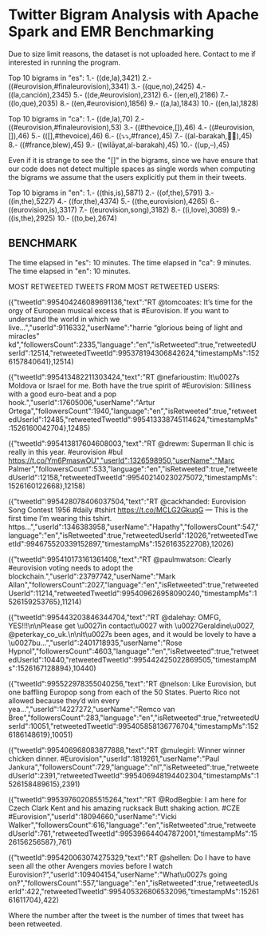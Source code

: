 # Twitter Bigram Analysis with Apache Spark and EMR Benchmarking
Due to size limit reasons, the dataset is not uploaded here. Contact to me if interested in running the program.

Top 10 bigrams in "es":
1.- ((de,la),3421)
2.- ((#eurovision,#finaleurovision),3341)
3.- ((que,no),2425)
4.- ((la,canción),2345)
5.- ((de,#eurovision),2312)
6.- ((en,el),2186)
7.- ((lo,que),2035)
8.- ((en,#eurovision),1856)
9.- ((a,la),1843)
10.- ((en,la),1828)

Top 10 bigrams in "ca":
1.- ((de,la),70)
2.- ((#eurovision,#finaleurovision),53)
3.- ((#thevoice,[]),46)
4.- ((#eurovision,[]),46)
5.- (([],#thevoice),46)
6.- ((⤵️⤵️,#france),45)
7.- ((al-barakah,🎥🎥),45)
8.- ((#france,blew),45)
9.- ((wilāyat,al-barakah),45)
10.- ((up,–),45)

Even if it is strange to see the "[]" in the bigrams, since we have 
ensure that our code does not detect multiple spaces as single words when 
computing the bigrams we assume that the users explicitly put them in 
their tweets.

Top 10 bigrams in "en":
1.- ((this,is),5871)
2.- ((of,the),5791)
3.- ((in,the),5227)
4.- ((for,the),4374)
5.- ((the,eurovision),4265)
6.- ((eurovision,is),3317)
7.- ((eurovision,song),3182)
8.- ((i,love),3089)
9.- ((is,the),2925)
10.- ((to,be),2674)

## BENCHMARK
The time elapsed in "es": 10 minutes.
The time elapsed in "ca": 9 minutes.
The time elapsed in "en": 10 minutes.

MOST RETWEETED TWEETS FROM MOST RETWEETED USERS:

({"tweetId":995404246089691136,"text":"RT @tomcoates: It’s time for the orgy of European musical excess that is #Eurovision. If you want to understand the world in which we live…","userId":9116332,"userName":"harrie “glorious being of light and miracles” kd","followersCount":2335,"language":"en","isRetweeted":true,"retweetedUserId":12514,"retweetedTweetId":995378194306842624,"timestampMs":1526157840641},12514)

({"tweetId":995413482211303424,"text":"RT @nefarioustim: It\u0027s Moldova or Israel for me. Both have the true spirit of #Eurovision: Silliness with a good euro-beat and a pop hook.","userId":17605006,"userName":"Artur Ortega","followersCount":1940,"language":"en","isRetweeted":true,"retweetedUserId":12485,"retweetedTweetId":995413338745114624,"timestampMs":1526160042704},12485)

({"tweetId":995413817604608003,"text":"RT @drewm: Superman II chic is really in this year. #eurovision #bul https://t.co/Ym6PmaswOU","userId":1326598950,"userName":"Marc Palmer","followersCount":533,"language":"en","isRetweeted":true,"retweetedUserId":12158,"retweetedTweetId":995402140230275072,"timestampMs":1526160122668},12158)

({"tweetId":995428078406037504,"text":"RT @cackhanded: Eurovision Song Contest 1956 #daily #tshirt https://t.co/MCLG2GkuqG — This is the first time I’m wearing this tshirt. https…","userId":1346383958,"userName":"Hapathy","followersCount":547,"language":"en","isRetweeted":true,"retweetedUserId":12026,"retweetedTweetId":994675520339152897,"timestampMs":1526163522708},12026)

({"tweetId":995410173161361408,"text":"RT @paulmwatson: Clearly #eurovision voting needs to adopt the blockchain.","userId":23797742,"userName":"Mark Allan","followersCount":2027,"language":"en","isRetweeted":true,"retweetedUserId":11214,"retweetedTweetId":995409626958090240,"timestampMs":1526159253765},11214)

({"tweetId":995443203846344704,"text":"RT @dalehay: OMFG, YES!!!\n\nPlease get \u0027in contact\u0027 with \u0027Geraldine\u0027, @peterkay_co_uk.\n\nIt\u0027s been ages, and it would be lovely to have a \u0027bu…","userId":2401718935,"userName":"Rose Hypnol","followersCount":4603,"language":"en","isRetweeted":true,"retweetedUserId":10440,"retweetedTweetId":995442425022869505,"timestampMs":1526167128894},10440)

({"tweetId":995522978355040256,"text":"RT @nelson: Like Eurovision, but one baffling Europop song from each of the 50 States. Puerto Rico not allowed because they’d win every yea…","userId":14227272,"userName":"Remco van Bree","followersCount":283,"language":"en","isRetweeted":true,"retweetedUserId":10051,"retweetedTweetId":995405858136776704,"timestampMs":1526186148619},10051)

({"tweetId":995406968083877888,"text":"RT @mulegirl: Winner winner chicken dinner. #Eurovision","userId":1819261,"userName":"Paul Jankura","followersCount":729,"language":"nl","isRetweeted":true,"retweetedUserId":2391,"retweetedTweetId":995406948194402304,"timestampMs":1526158489615},2391)

({"tweetId":995397602085515264,"text":"RT @RodBegbie: I am here for Czech Clark Kent and his amazing rucksack Butt shaking action. #CZE #Eurovision","userId":18094660,"userName":"Vicki Walker","followersCount":616,"language":"en","isRetweeted":true,"retweetedUserId":761,"retweetedTweetId":995396644047872001,"timestampMs":1526156256587},761)

({"tweetId":995420063074275329,"text":"RT @shellen: Do I have to have seen all the other Avengers movies before I watch Eurovision?","userId":109404154,"userName":"What\u0027s going on‽","followersCount":557,"language":"en","isRetweeted":true,"retweetedUserId":422,"retweetedTweetId":995405326806532096,"timestampMs":1526161611704},422)

Where the number after the tweet is the number of times that tweet has been retweeted.
